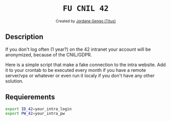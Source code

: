 <h1 align="center"><code>FU CNIL 42</code></h1>

<div align="center">
  <sub>Created by <a href="">Jordane Gengo (Titus)</a></sub>
</div>

## Description

If you don't log often (1 year?) on the 42 intranet your account will be anonymized, because of the CNIL/GDPR.

Here is a simple script that make a fake connection to the intra website. Add it to your crontab to be executed every month if you have a remote server/vps or whatever or even run it localy if you don't have any other solution.

## Requierements

```bash
export ID_42=your_intra_login
export PW_42=your_intra_pw
```
